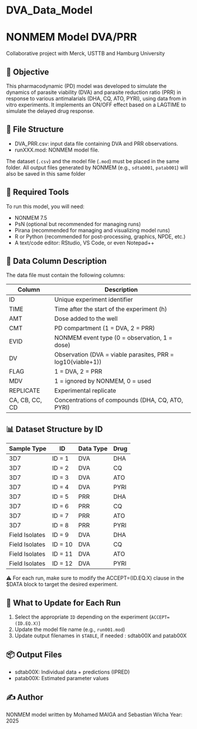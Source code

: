 # DVA_Data_Model

NONMEM Model DVA/PRR
=================================
Collaborative project with Merck, USTTB and Hamburg University



🔎 Objective
-----------
This pharmacodynamic (PD) model was developed to simulate the dynamics of parasite viability (DVA) and parasite reduction ratio (PRR) 
in response to various antimalarials (DHA, CQ, ATO, PYRI), using data from in vitro experiments. 
It implements an ON/OFF effect based on a LAGTIME to simulate the delayed drug response.

📂 File Structure
-----------------
- DVA_PRR.csv: input data file containing DVA and PRR observations.
- runXXX.mod: NONMEM model file.


The dataset (`.csv`) and the model file (`.mod`) must be placed in the same folder.
All output files generated by NONMEM (e.g., `sdtab001`, `patab001`) will also be saved in this same folder

🧰 Required Tools
-----------------
To run this model, you will need:

- NONMEM 7.5 
- PsN (optional but recommended for managing runs)
- Pirana (recommended for managing and visualizing model runs)
- R or Python (recommended for post-processing, graphics, NPDE, etc.)
- A text/code editor: RStudio, VS Code, or even Notepad++

🧾 Data Column Description
--------------------------
The data file must contain the following columns:

| Column     | Description                                                  |
|------------|--------------------------------------------------------------|
| ID         | Unique experiment identifier                                 |
| TIME       | Time after the start of the experiment (h)                   |
| AMT        | Dose added to the well                                       |
| CMT        | PD compartment (1 = DVA, 2 = PRR)                            |
| EVID       | NONMEM event type (0 = observation, 1 = dose)                |
| DV         | Observation (DVA = viable parasites, PRR = log10(viable+1)) |
| FLAG       | 1 = DVA, 2 = PRR                                             |
| MDV        | 1 = ignored by NONMEM, 0 = used                              |
| REPLICATE  | Experimental replicate                                       |
| CA, CB, CC, CD | Concentrations of compounds (DHA, CQ, ATO, PYRI)        |


📊 Dataset Structure by ID
--------------------------

| Sample Type     | ID        | Data Type | Drug  |
|------------------|-----------|------------|--------|
| 3D7              | ID = 1    | DVA        | DHA    |
| 3D7              | ID = 2    | DVA        | CQ     |
| 3D7              | ID = 3    | DVA        | ATO    |
| 3D7              | ID = 4    | DVA        | PYRI   |
| 3D7              | ID = 5    | PRR        | DHA    |
| 3D7              | ID = 6    | PRR        | CQ     |
| 3D7              | ID = 7    | PRR        | ATO    |
| 3D7              | ID = 8    | PRR        | PYRI   |
| Field Isolates   | ID = 9    | DVA        | DHA    |
| Field Isolates   | ID = 10   | DVA        | CQ     |
| Field Isolates   | ID = 11   | DVA        | ATO    |
| Field Isolates   | ID = 12   | DVA        | PYRI   |
 

⚠️ For each run, make sure to modify the ACCEPT=(ID.EQ.X) clause in the $DATA block to target the desired experiment.

🔄 What to Update for Each Run
------------------------------
1. Select the appropriate `ID` depending on the experiment (`ACCEPT=(ID.EQ.X)`)
2. Update the model file name (e.g., `run001.mod`)
3. Update output filenames in `$TABLE`, if needed : sdtab00X and patab00X

📦 Output Files
---------------
- sdtab00X: Individual data + predictions (IPRED)
- patab00X: Estimated parameter values

✍️ Author
---------
NONMEM model written by Mohamed MAIGA and Sebastian Wicha
Year: 2025


